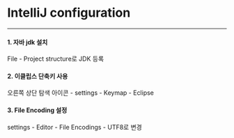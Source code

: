 <h1>IntelliJ configuration</h1><hr/>

<h4>1. 자바 jdk 설치</h4>
File - Project structure로 JDK 등록
<br>

<h4>2. 이클립스 단축키 사용</h4>
오른쪽 상단 탐색 아이콘 - settings - Keymap - Eclipse
<br>

<h4>3. File Encoding 설정</h4>
settings - Editor - File Encodings - UTF8로 변경
